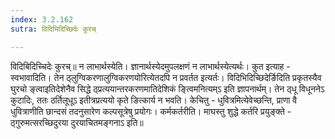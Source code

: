 ```yaml
---
index: 3.2.162
sutra: विदिभिदिच्छिदेः कुरच्

---
```

 विदिबिदिच्चिदेः कुरच्॥ न लाभार्थस्येति। ज्ञानार्थस्येदमुपलक्षणं न लाभार्थस्येत्यर्थः। कुत इत्याह - स्वभावादिति। तेन ठ्लुग्विकरणालुग्विकरणयोरित्येतदपि न प्रवर्तत इत्यर्तः। विदिभिदिच्छिदेर्ङिदिति प्रकृतस्यैव घुरचो ङ्त्वाइतिदेशेनैव सिद्धे ठ्प्रत्ययान्तरकरणमातिदेशिकं ङ्त्विमनित्यम्ऽ इति ज्ञापनार्थम्। तेन ठ्धू विधूननेऽ कुटादिः, ततः ठर्तिलूधूऽ इतीत्रप्रत्ययो कृते ङित्कार्य न भवति। केचितु - धुवित्रमित्येवेच्छन्ति, प्राणा वै धुवित्राणीति छान्दसं तदनुसारेण कल्पसूत्रेषु प्रयोगः। कर्मकर्तरीति। माघस्तु शुद्धे कर्तरि प्रयुङ्क्ते - ठ्गुरुमत्सरच्छिदुरया दुरयाचितमङ्गनाऽ इति॥